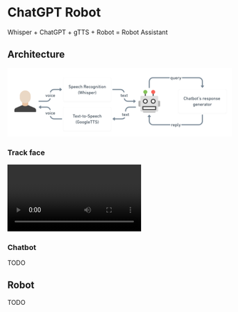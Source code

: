 # ChatGPT Robot

Whisper + ChatGPT + gTTS + Robot = Robot Assistant

## Architecture

![architecture](./assets/architecture.png)

### Track face

![track_face](./assets/track_face.mp4)

### Chatbot

TODO

## Robot

TODO
